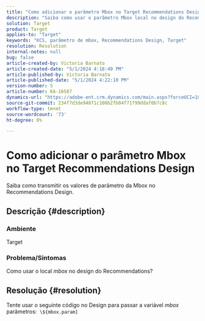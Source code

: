 ```yaml
---
title: "Como adicionar o parâmetro Mbox no Target Recommendations Design"
description: "Saiba como usar o parâmetro Mbox local no design do Recommendations."
solution: Target
product: Target
applies-to: "Target"
keywords: "KCS, parâmetro de mbox, Recommendations Design, Target"
resolution: Resolution
internal-notes: null
bug: false
article-created-by: Victoria Barnato
article-created-date: "5/1/2024 4:18:49 PM"
article-published-by: Victoria Barnato
article-published-date: "5/1/2024 4:22:10 PM"
version-number: 5
article-number: KA-16587
dynamics-url: "https://adobe-ent.crm.dynamics.com/main.aspx?forceUCI=1&pagetype=entityrecord&etn=knowledgearticle&id=fe14847c-d607-ef11-9f89-000d3a372703"
source-git-commit: 234f7d3de948f1c100b2fb04f71f99ddaf0b7c8c
workflow-type: tm+mt
source-wordcount: '73'
ht-degree: 8%

---
```


# Como adicionar o parâmetro Mbox no Target Recommendations Design


Saiba como transmitir os valores de parâmetro da Mbox no Recommendations Design.

## Descrição {#description}


### <b>Ambiente</b>

Target



### <b>Problema/Sintomas</b>

Como usar o local *mbox* no design do Recommendations?


## Resolução {#resolution}


Tente usar o seguinte código no Design para passar a variável *mbox* parâmetros:  `\${mbox.param]`
